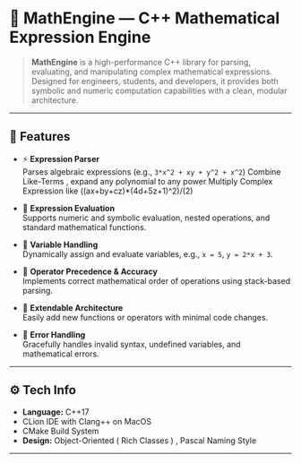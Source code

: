 # 🧮 MathEngine — C++ Mathematical Expression Engine

> **MathEngine** is a high-performance C++ library for parsing, evaluating, and manipulating complex mathematical expressions.  
> Designed for engineers, students, and developers, it provides both symbolic and numeric computation capabilities with a clean, modular architecture.

---

## 🚀 Features

- ⚡ **Expression Parser**  
  Parses algebraic expressions (e.g., `3*x^2 + xy + y^2 + x^2`)
  Combine Like-Terms , expand any polynomial to any power
  Multiply Complex Expression like ((ax+by+cz)*(4d+5z+1)^2)/(2)

- 🧠 **Expression Evaluation**  
  Supports numeric and symbolic evaluation, nested operations, and standard mathematical functions.

- 🧩 **Variable Handling**  
  Dynamically assign and evaluate variables, e.g., `x = 5`, `y = 2*x + 3`.

- 🔁 **Operator Precedence & Accuracy**  
  Implements correct mathematical order of operations using stack-based parsing.

- 🧰 **Extendable Architecture**  
  Easily add new functions or operators with minimal code changes.

- 🧾 **Error Handling**  
  Gracefully handles invalid syntax, undefined variables, and mathematical errors.

---

## ⚙️ Tech Info

- **Language:** C++17
- CLion IDE with Clang++ on MacOS
- CMake Build System
- **Design:** Object-Oriented ( Rich Classes ) , Pascal Naming Style


---
